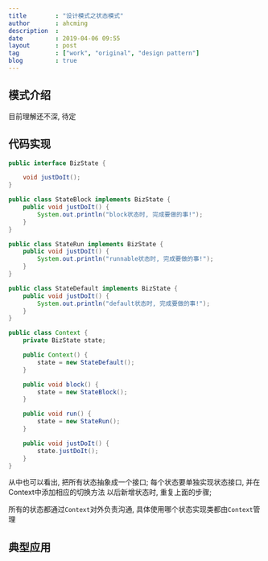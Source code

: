 ```yaml
---
title        : "设计模式之状态模式"
author       : ahcming
description  : 
date         : 2019-04-06 09:55
layout       : post
tag          : ["work", "original", "design pattern"]
blog         : true
---
```


## 模式介绍

目前理解还不深, 待定

## 代码实现

```java
public interface BizState {

    void justDoIt();
}

public class StateBlock implements BizState {
    public void justDoIt() {
        System.out.println("block状态时, 完成要做的事!");
    }
}

public class StateRun implements BizState {
    public void justDoIt() {
        System.out.println("runnable状态时, 完成要做的事!");
    }
}

public class StateDefault implements BizState {
    public void justDoIt() {
        System.out.println("default状态时, 完成要做的事!");
    }
}
```

```java
public class Context {
    private BizState state;

    public Context() {
        state = new StateDefault();
    }

    public void block() {
        state = new StateBlock();
    }

    public void run() {
        state = new StateRun();
    }

    public void justDoIt() {
        state.justDoIt();
    }
}
```

从中也可以看出, 把所有状态抽象成一个接口; 
每个状态要单独实现状态接口, 并在Context中添加相应的切换方法
以后新增状态时, 重复上面的步骤;

所有的状态都通过`Context`对外负责沟通, 具体使用哪个状态实现类都由`Context`管理

## 典型应用
